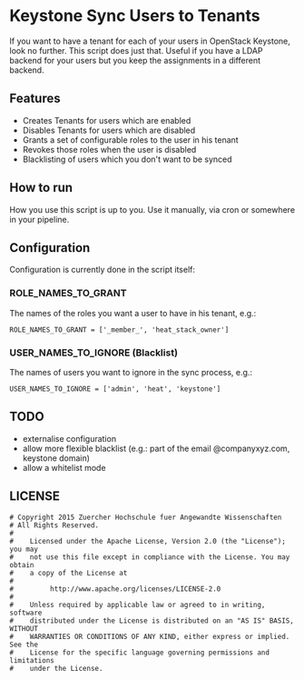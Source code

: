 # Keystone Sync Users to Tenants

If you want to have a tenant for each of your users in OpenStack Keystone, look no further. This script does just that. Useful if you have a LDAP backend for your users but you keep the assignments in a different backend.

## Features
* Creates Tenants for users which are enabled
* Disables Tenants for users which are disabled 
* Grants a set of configurable roles to the user in his tenant
* Revokes those roles when the user is disabled
* Blacklisting of users which you don't want to be synced 

## How to run
How you use this script is up to you. Use it manually, via cron or somewhere in your pipeline.

## Configuration
Configuration is currently done in the script itself:

### ROLE_NAMES_TO_GRANT
The names of the roles you want a user to have in his tenant, e.g.:

```
ROLE_NAMES_TO_GRANT = ['_member_', 'heat_stack_owner']
```

### USER_NAMES_TO_IGNORE (Blacklist)
The names of users you want to ignore in the sync process, e.g.:

```
USER_NAMES_TO_IGNORE = ['admin', 'heat', 'keystone']
```

## TODO
* externalise configuration
* allow more flexible blacklist (e.g.: part of the email @companyxyz.com, keystone domain)
* allow a whitelist mode
 

## LICENSE

```
# Copyright 2015 Zuercher Hochschule fuer Angewandte Wissenschaften
# All Rights Reserved.
#
#    Licensed under the Apache License, Version 2.0 (the "License"); you may
#    not use this file except in compliance with the License. You may obtain
#    a copy of the License at
#
#         http://www.apache.org/licenses/LICENSE-2.0
#
#    Unless required by applicable law or agreed to in writing, software
#    distributed under the License is distributed on an "AS IS" BASIS, WITHOUT
#    WARRANTIES OR CONDITIONS OF ANY KIND, either express or implied. See the
#    License for the specific language governing permissions and limitations
#    under the License.
```
